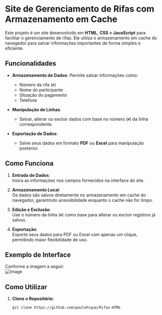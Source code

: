 # Site de Gerenciamento de Rifas com Armazenamento em Cache

Este projeto é um site desenvolvido em **HTML**, **CSS** e **JavaScript** para facilitar o gerenciamento de rifas. Ele utiliza o armazenamento em cache do navegador para salvar informações importantes de forma simples e eficiente.  

## Funcionalidades

- **Armazenamento de Dados**: Permite salvar informações como:
  - Número da rifa (`#`)
  - Nome do participante
  - Situação do pagamento
  - Telefone

- **Manipulação de Linhas**: 
  - Salvar, alterar ou excluir dados com base no número (`#`) da linha correspondente.

- **Exportação de Dados**:
  - Salve seus dados em formato **PDF** ou **Excel** para manipulação posterior.

## Como Funciona

1. **Entrada de Dados**:  
   Insira as informações nos campos fornecidos na interface do site.

2. **Armazenamento Local**:  
   Os dados são salvos diretamente no armazenamento em cache do navegador, garantindo acessibilidade enquanto o cache não for limpo.

3. **Edição e Exclusão**:  
   Use o número da linha (`#`) como base para alterar ou excluir registros já salvos.

4. **Exportação**:  
   Exporte seus dados para PDF ou Excel com apenas um clique, permitindo maior flexibilidade de uso.

## Exemplo de Interface  

Conforme a imagem a seguir:  
![image](https://github.com/user-attachments/assets/412545f5-eb87-401d-b8d0-f20c9c78fe59)


## Como Utilizar  

1. **Clone o Repositório**:
   ```bash
   git clone https://github.com/paulohique/Rifas-HTML
